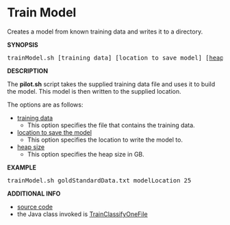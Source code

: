 # Train Model

Creates a model from known training data and writes it to a directory.

**SYNOPSIS**

<div class="source">
    <pre>trainModel.sh [training data] [location to save model] [<span style="text-decoration: underline">heap size in GB</span>]</pre>
</div>

**DESCRIPTION**

The **pilot.sh** script takes the supplied training data file and uses it to build the model. This model is then written to the supplied location.

The options are as follows:

* <span style="text-decoration: underline">training data</span>
    * This option specifies the file that contains the training data.
* <span style="text-decoration: underline">location to save the model</span>
    * This option specifies the location to write the model to.
* <span style="text-decoration: underline">heap size</span>
    * This option specifies the heap size in GB.

**EXAMPLE**

<div class="source">
    <pre>trainModel.sh goldStandardData.txt modelLocation 25</pre>
</div>

**ADDITIONAL INFO**

* [source code](http://quicksilver.hg.cs.st-andrews.ac.uk/digitising_scotland/file/tip/record_classification/src/main/scripts/trainModel.sh)
* the Java class invoked is [TrainClassifyOneFile](https://builds.cs.st-andrews.ac.uk/job/digitising_scotland/javadoc/uk/ac/standrews/cs/digitising_scotland/record_classification/pipeline/trainModel.html)

